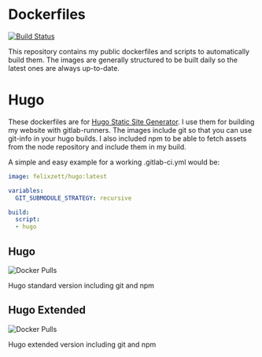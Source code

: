 # Dockerfiles
[![Build Status](https://travis-ci.com/FelixZett/dockerfiles.svg?branch=master)](https://travis-ci.com/FelixZett/dockerfiles)

This repository contains my public dockerfiles and scripts to automatically build them. The images are generally structured to be built daily so the latest ones are always up-to-date.

# Hugo
These dockerfiles are for [Hugo Static Site Generator](https://gohugo.io). I use them for building my website with gitlab-runners.
The images include git so that you can use git-info in your hugo builds. I also included npm to be able to fetch assets from the node repository and include them in my build.

A simple and easy example for a working .gitlab-ci.yml would be:
```yaml
image: felixzett/hugo:latest

variables:
  GIT_SUBMODULE_STRATEGY: recursive

build:
  script:
  - hugo
```

## Hugo
![Docker Pulls](https://img.shields.io/docker/pulls/felixzett/hugo)

Hugo standard version including git and npm

## Hugo Extended
![Docker Pulls](https://img.shields.io/docker/pulls/felixzett/hugo-extended)

Hugo extended version including git and npm
